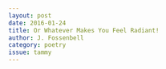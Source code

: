 ```yaml
---
layout: post 
date: 2016-01-24
title: Or Whatever Makes You Feel Radiant!
author: J. Fossenbell
category: poetry
issue: tammy
---
```

